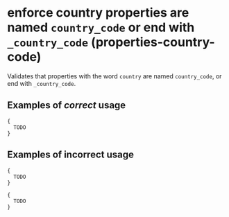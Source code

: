 # enforce country properties are named `country_code` or end with `_country_code` (properties-country-code)

Validates that properties with the word `country` are named `country_code`, or end with `_country_code`.

## Examples of *correct* usage

```
{
  TODO
}
```

## Examples of **incorrect** usage

```
{
  TODO
}
```

```
{
  TODO
}
```
